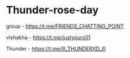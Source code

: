 ﻿# Thunder-rose-day
 group - https://t.me/FRIENDS_CHATTING_POINT
 
 vishakha - https://t.me/justyours01
 
 Thunder - https://t.me/lll_THUNDERXD_lll
